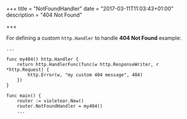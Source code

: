 +++
title = "NotFoundHandler"
date = "2017-03-11T11:03:43+01:00"
description = "404 Not Found"

+++

For defining a custom ``http.Handler`` to handle **404 Not Found** example:

    ...

    func my404() http.Handler {
        return http.HandlerFunc(func(w http.ResponseWriter, r *http.Request) {
            http.Error(w, "my custom 404 message", 404)
        })
    }

    func main() {
        router := violetear.New()
        router.NotFoundHandler = my404()
        ...
